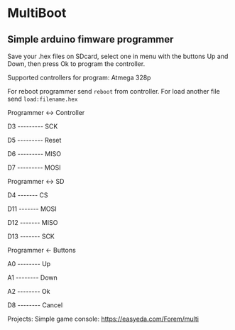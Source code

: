 # MultiBoot

## Simple arduino fimware programmer

Save your .hex files on SDcard, select one in menu with the buttons Up and Down, then press Ok to program the controller.

Supported controllers for program: Atmega 328p

For reboot programmer send `reboot` from controller.
For load another file send `load:filename.hex`

Programmer <-> Controller

D3 --------- SCK

D5 --------- Reset

D6 --------- MISO

D7 --------- MOSI

Programmer <-> SD        

D4  ------- CS

D11 ------- MOSI

D12 ------- MISO

D13 ------- SCK

Programmer <- Buttons

A0 -------- Up

A1 -------- Down

A2 -------- Ok

D8 -------- Cancel


Projects: 
Simple game console: https://easyeda.com/Forem/multi
